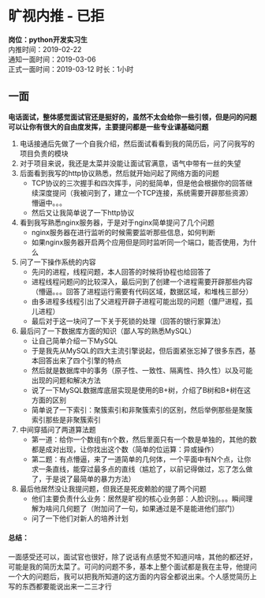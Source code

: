 # 旷视内推 - 已拒
**岗位：python开发实习生**  
内推时间：2019-02-22  
通知一面时间：2019-03-06  
正式一面时间：2019-03-12  时长：1小时

## 一面
**电话面试，整体感觉面试官还是挺好的，虽然不太会给你一些引领，但是问的问题可以让你有很大的自由度发挥，主要提问都是一些专业课基础问题**

1. 电话接通后先做了一个自我介绍，然后面试看看到我的简历后，问了问我写的项目负责的模块
2. 对于项目来说，我还是太菜并没能让面试官满意，语气中带有一丝的失望
3. 后面看到我写的http协议熟悉，然后就开始问起了网络方面的问题
    * TCP协议的三次握手和四次挥手，问的挺简单，但是他会根据你的回答继续深度提问（我被问到了，建立一个TCP连接，系统需要开辟那些资源）懵逼中。。。
    * 然后又让我简单说了一下http协议
4. 看到我写熟悉nginx服务器，于是对于nginx简单提问了几个问题  
    * nginx服务器在进行监听的时候需要监听那些信息，如何判断
    * 如果nginx服务器开启两个应用但是同时监听同一个端口，能否使用，为什么
5. 问了一下操作系统的内容
    * 先问的进程，线程问题，本人回答的时候将协程也给回答了
    * 进程线程问题问的比较深入，最后问到了创建一个进程需要开辟那些内容（懵逼。。。回答了进程运行需要有代码区域，数据区域，和堆栈三部分）
    * 由多进程多线程引出了父进程开辟子进程可能出现的问题（僵尸进程，孤儿进程）
    * 最后对于这一块问了一下关于死锁的处理（回答的银行家算法）
6. 最后问了一下数据库方面的知识（鄙人写的熟悉MySQL）
    * 让自己简单介绍一下MySQL
    * 于是我先从MySQL的四大主流引擎说起，但后面紧张忘掉了很多东西，基本回答出来了四个引擎的特点
    * 然后就是数据库中的事务（原子性、一致性、隔离性、持久性）以及可能出现的问题和解决方法
    * 说了一下MySQL数据库底层实现是使用的B+树，介绍了B树和B+树在这方面的区别
    * 简单说了一下索引：聚簇索引和非聚簇索引的区别，然后举例那些是聚簇索引那些是非聚簇索引
7. 中间穿插问了两道算法题
    * 第一道：给你一个数组有n个数，然后里面只有一个数是单独的，其他的数都是成对出现，让你找出这个数（简单的位运算：异或操作）
    * 第二题：有点懵逼，来了一道简单的几何体，一个平面中有N个点，让你求一条直线，能穿过最多点的直线（尴尬了，以前记得做过，忘了怎么做了，于是说了最简单的暴力方法）
8. 最后他居然没让我提问题，但我还是死皮赖脸的提了两个问题
    * 他们主要负责什么业务：居然是旷视的核心业务部：人脸识别。。。瞬间理解为啥问几何题了（附加问了一句，如果通过是不是能进他们部门）
    * 问了一下他们对新人的培养计划

#### 总结：
一面感受还可以，面试官也很好，除了说话有点感觉不知道问啥，其他的都还好，可能是我的简历太菜了。可问的问题不多，基本上整个面试都是我在主导，他提问一个大的问题后，我可以把我所知道的这方面的内容全都说出来。个人感觉简历上写的东西都要能说出来一二三才行

